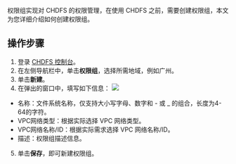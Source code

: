 权限组实现对 CHDFS 的权限管理，在使用 CHDFS 之前，需要创建权限组，本文为您详细介绍如何创建权限组。
## 操作步骤

1. 登录 [CHDFS 控制台](https://console.cloud.tencent.com/chdfs)。
2. 在左侧导航栏中，单击**权限组**，选择所需地域，例如广州。
3. 单击**新建**。
4. 在弹出的窗口中，填写如下信息：
![](https://qcloudimg.tencent-cloud.cn/raw/b7e1cba551d0d271c9f5d247b8109c02.png)
 - 名称：文件系统名称，仅支持大小写字母、数字和 - 或 _ 的组合，长度为4-64的字符。
 - VPC网络类型：根据实际选择 VPC 网络类型。
 - VPC网络名称/ID：根据实际需求选择 VPC 网络名称/ID。
 - 描述：权限组描述信息。
5. 单击**保存**，即可新建权限组。

